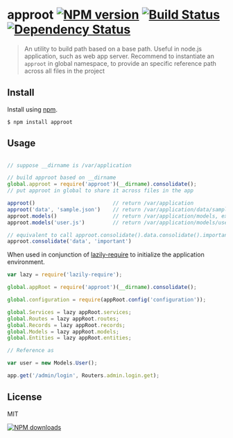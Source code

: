approot [![NPM version][npm-image]][npm-url] [![Build Status][ci-image]][ci-url] [![Dependency Status][depstat-image]][depstat-url]
================

> An utility to build path based on a base path. Useful in node.js application, such as web app server. 
> Recommend to instantiate an `approot` in global namespace, to provide an specific reference path across all files in the project

## Install

Install using [npm][npm-url].

    $ npm install approot

## Usage

```javascript 

// suppose __dirname is /var/application

// build approot based on __dirname
global.approot = require('approot')(__dirname).consolidate();
// put approot in global to share it across files in the app

approot()                         // return /var/application
approot('data', 'sample.json')    // return /var/application/data/sample.json
approot.models()                  // return /var/application/models, exists after consolidate is called
approot.models('user.js')         // return /var/application/models/user.js

// equivalent to call approot.consolidate().data.consolidate().important.consolidate()
approot.consolidate('data', 'important') 

```

When used in conjunction of [lazily-require](https://github.com/timnew/lazily-require) to initialize the application environment.

```javascript
var lazy = require('lazily-require');

global.appRoot = require('approot')(__dirname).consolidate();

global.configuration = require(appRoot.config('configuration'));

global.Services = lazy appRoot.services;
global.Routes = lazy appRoot.routes;
global.Records = lazy appRoot.records;
global.Models = lazy appRoot.models;
global.Entities = lazy appRoot.entities;

// Reference as

var user = new Models.User();

app.get('/admin/login', Routers.admin.login.get);

```

## License
MIT

[![NPM downloads][npm-downloads]][npm-url]

[homepage]: https://github.com/timnew/approot

[npm-url]: https://npmjs.org/package/approot
[npm-image]: http://img.shields.io/npm/v/approot.svg?style=flat
[npm-downloads]: http://img.shields.io/npm/dm/approot.svg?style=flat

[ci-url]: https://drone.io/github.com/timnew/approot/latest
[ci-image]: https://drone.io/github.com/timnew/approot/status.png

[depstat-url]: https://gemnasium.com/timnew/approot
[depstat-image]: http://img.shields.io/gemnasium/timnew/approot.svg?style=flat
